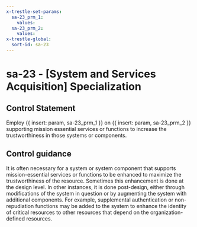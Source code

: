 ```yaml
---
x-trestle-set-params:
  sa-23_prm_1:
    values:
  sa-23_prm_2:
    values:
x-trestle-global:
  sort-id: sa-23
---
```


# sa-23 - \[System and Services Acquisition\] Specialization

## Control Statement

Employ {{ insert: param, sa-23_prm_1 }} on {{ insert: param, sa-23_prm_2 }} supporting mission essential services or functions to increase the trustworthiness in those systems or components.

## Control guidance

It is often necessary for a system or system component that supports mission-essential services or functions to be enhanced to maximize the trustworthiness of the resource. Sometimes this enhancement is done at the design level. In other instances, it is done post-design, either through modifications of the system in question or by augmenting the system with additional components. For example, supplemental authentication or non-repudiation functions may be added to the system to enhance the identity of critical resources to other resources that depend on the organization-defined resources.

